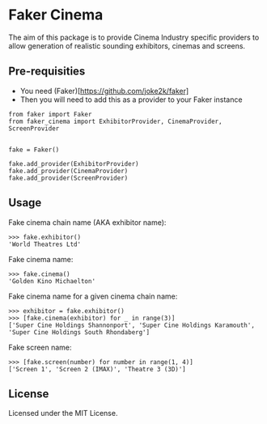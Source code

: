 Faker Cinema
============

The aim of this package is to provide Cinema Industry specific providers to allow generation of realistic sounding exhibitors,
cinemas and screens.

Pre-requisities
---------------
* You need (Faker)[https://github.com/joke2k/faker]
* Then you will need to add this as a provider to your Faker instance
```
from faker import Faker
from faker_cinema import ExhibitorProvider, CinemaProvider, ScreenProvider


fake = Faker()

fake.add_provider(ExhibitorProvider)
fake.add_provider(CinemaProvider)
fake.add_provider(ScreenProvider)
```

Usage
-----
Fake cinema chain name (AKA exhibitor name):
```
>>> fake.exhibitor()
'World Theatres Ltd'
```

Fake cinema name:
```
>>> fake.cinema()
'Golden Kino Michaelton'
```

Fake cinema name for a given cinema chain name:
```
>>> exhibitor = fake.exhibitor()
>>> [fake.cinema(exhibitor) for _ in range(3)]
['Super Cine Holdings Shannonport', 'Super Cine Holdings Karamouth', 'Super Cine Holdings South Rhondaberg']
```

Fake screen name:
```
>>> [fake.screen(number) for number in range(1, 4)]
['Screen 1', 'Screen 2 (IMAX)', 'Theatre 3 (3D)']
```

License
-------
Licensed under the MIT License.
